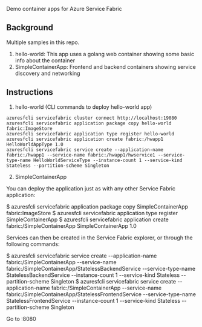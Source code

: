 Demo container apps for Azure Service Fabric

## Background
Multiple samples in this repo. 
1. hello-world: This app uses a golang web container showing some basic info about the container
2. SimpleContainerApp: Frontend and backend containers showing service discovery and networking

## Instructions

1. hello-world (CLI commands to deploy hello-world app)
  ```
  azuresfcli servicefabric cluster connect http://localhost:19080
  azuresfcli servicefabric application package copy hello-world fabric:ImageStore
  azuresfcli servicefabric application type register hello-world
  azuresfcli servicefabric application create fabric:/hwapp1 HelloWorldAppType 1.0
  azuresfcli servicefabric service create --application-name fabric:/hwapp1 --service-name fabric:/hwapp1/hwservice1 --service-type-name HelloWorldServiceType --instance-count 1 --service-kind Stateless --partition-scheme Singleton
  ```

2. SimpleContainerApp

You can deploy the application just as with any other Service Fabric application: 

$ azuresfcli servicefabric application package copy SimpleContainerApp fabric:ImageStore
$ azuresfcli servicefabric application type register SimpleContainerApp
$ azuresfcli servicefabric application create fabric:/SimpleContainerApp SimpleContainerApp 1.0

Services can then be created in the Service Fabric explorer, or through the following commands: 

$ azuresfcli servicefabric service create --application-name fabric:/SimpleContainerApp --service-name fabric:/SimpleContainerApp/StatelessBackendService --service-type-name StatelessBackendService --instance-count 1 --service-kind Stateless --partition-scheme Singleton
$ azuresfcli servicefabric service create --application-name fabric:/SimpleContainerApp --service-name fabric:/SimpleContainerApp/StatelessFrontendService --service-type-name StatelessFrontendService --instance-count 1 --service-kind Stateless --partition-scheme Singleton

Go to <public-ip>:8080 

